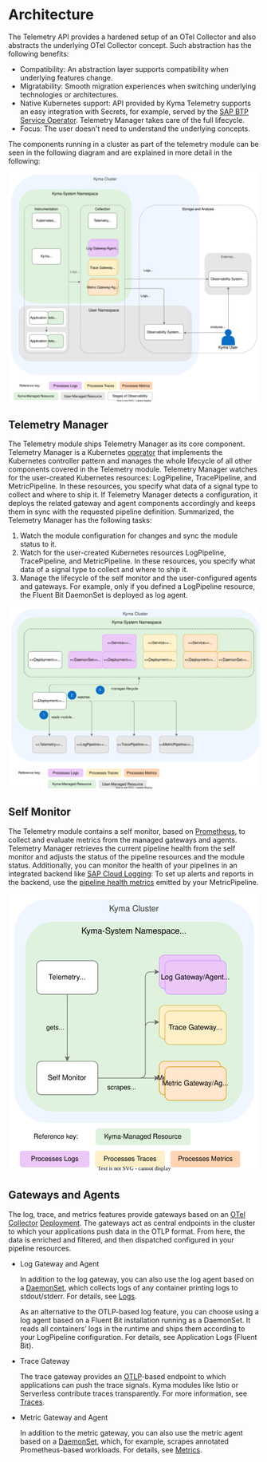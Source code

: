 # Architecture

The Telemetry API provides a hardened setup of an OTel Collector and also abstracts the underlying OTel Collector concept. Such abstraction has the following benefits:

- Compatibility: An abstraction layer supports compatibility when underlying features change.
- Migratability: Smooth migration experiences when switching underlying technologies or architectures.
- Native Kubernetes support: API provided by Kyma Telemetry supports an easy integration with Secrets, for example, served by the [SAP BTP Service Operator](https://github.com/SAP/sap-btp-service-operator#readme). Telemetry Manager takes care of the full lifecycle.
- Focus: The user doesn't need to understand the underlying concepts.

The components running in a cluster as part of the telemetry module can be seen in the following diagram and are explained in more detail in the following:

![Components](./assets/telemetry-arch.drawio.svg)

## Telemetry Manager

The Telemetry module ships Telemetry Manager as its core component. Telemetry Manager is a Kubernetes [operator](https://kubernetes.io/docs/concepts/extend-kubernetes/operator/) that implements the Kubernetes controller pattern and manages the whole lifecycle of all other components covered in the Telemetry module. Telemetry Manager watches for the user-created Kubernetes resources: LogPipeline, TracePipeline, and MetricPipeline. In these resources, you specify what data of a signal type to collect and where to ship it.
If Telemetry Manager detects a configuration, it deploys the related gateway and agent components accordingly and keeps them in sync with the requested pipeline definition.
Summarized, the Telemetry Manager has the following tasks:

1. Watch the module configuration for changes and sync the module status to it.
2. Watch for the user-created Kubernetes resources LogPipeline, TracePipeline, and MetricPipeline. In these resources, you specify what data of a signal type to collect and where to ship it.
3. Manage the lifecycle of the self monitor and the user-configured agents and gateways.
   For example, only if you defined a LogPipeline resource, the Fluent Bit DaemonSet is deployed as log agent.

![Manager](assets/manager-resources.drawio.svg)

## Self Monitor

The Telemetry module contains a self monitor, based on [Prometheus](https://prometheus.io/), to collect and evaluate metrics from the managed gateways and agents. Telemetry Manager retrieves the current pipeline health from the self monitor and adjusts the status of the pipeline resources and the module status.
Additionally, you can monitor the health of your pipelines in an integrated backend like [SAP Cloud Logging](./integration/sap-cloud-logging/README.md#use-sap-cloud-logging-alerts): To set up alerts and reports in the backend, use the [pipeline health metrics](./metrics/health-input.md) emitted by your MetricPipeline.

![Self-Monitor](assets/manager-arch.drawio.svg)

## Gateways and Agents

The log, trace, and metrics features provide gateways based on an [OTel Collector](https://opentelemetry.io/docs/collector/) [Deployment](https://kubernetes.io/docs/concepts/workloads/controllers/deployment/). The gateways act as central endpoints in the cluster to which your applications push data in the OTLP format. From here, the data is enriched and filtered, and then dispatched configured in your pipeline resources.

- Log Gateway and Agent

  In addition to the log gateway, you can also use the log agent based on a [DaemonSet](https://kubernetes.io/docs/concepts/workloads/controllers/daemonset/), which collects logs of any container printing logs to stdout/stderr. For details, see [Logs](./logs/README.md).

  As an alternative to the OTLP-based log feature, you can choose using a log agent based on a Fluent Bit installation running as a DaemonSet. It reads all containers’ logs in the runtime and ships them according to your LogPipeline configuration. For details, see Application Logs (Fluent Bit).

- Trace Gateway

  The trace gateway provides an [OTLP](https://opentelemetry.io/docs/specs/otel/protocol/)-based endpoint to which applications can push the trace signals. Kyma modules like Istio or Serverless contribute traces transparently. For more information, see [Traces](./traces/README.md).

- Metric Gateway and Agent

  In addition to the metric gateway, you can also use the metric agent based on a [DaemonSet](https://kubernetes.io/docs/concepts/workloads/controllers/daemonset/), which, for example, scrapes annotated Prometheus-based workloads. For details, see [Metrics](./metrics/README.md).
